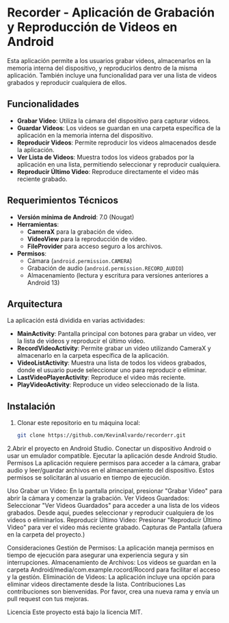 # Recorder - Aplicación de Grabación y Reproducción de Videos en Android

Esta aplicación permite a los usuarios grabar videos, almacenarlos en la memoria interna del dispositivo, y reproducirlos dentro de la misma aplicación. También incluye una funcionalidad para ver una lista de videos grabados y reproducir cualquiera de ellos.

## Funcionalidades

- **Grabar Video**: Utiliza la cámara del dispositivo para capturar videos.
- **Guardar Videos**: Los videos se guardan en una carpeta específica de la aplicación en la memoria interna del dispositivo.
- **Reproducir Videos**: Permite reproducir los videos almacenados desde la aplicación.
- **Ver Lista de Videos**: Muestra todos los videos grabados por la aplicación en una lista, permitiendo seleccionar y reproducir cualquiera.
- **Reproducir Último Video**: Reproduce directamente el video más reciente grabado.

## Requerimientos Técnicos

- **Versión mínima de Android**: 7.0 (Nougat)
- **Herramientas**: 
  - **CameraX** para la grabación de video.
  - **VideoView** para la reproducción de video.
  - **FileProvider** para acceso seguro a los archivos.
- **Permisos**:
  - Cámara (`android.permission.CAMERA`)
  - Grabación de audio (`android.permission.RECORD_AUDIO`)
  - Almacenamiento (lectura y escritura para versiones anteriores a Android 13)

## Arquitectura

La aplicación está dividida en varias actividades:

- **MainActivity**: Pantalla principal con botones para grabar un video, ver la lista de videos y reproducir el último video.
- **RecordVideoActivity**: Permite grabar un video utilizando CameraX y almacenarlo en la carpeta específica de la aplicación.
- **VideoListActivity**: Muestra una lista de todos los videos grabados, donde el usuario puede seleccionar uno para reproducir o eliminar.
- **LastVideoPlayerActivity**: Reproduce el video más reciente.
- **PlayVideoActivity**: Reproduce un video seleccionado de la lista.

## Instalación

1. Clonar este repositorio en tu máquina local:
   ```bash
   git clone https://github.com/KevinAlvardo/recorderr.git
2.Abrir el proyecto en Android Studio.
Conectar un dispositivo Android o usar un emulador compatible.
Ejecutar la aplicación desde Android Studio.
Permisos
La aplicación requiere permisos para acceder a la cámara, grabar audio y leer/guardar archivos en el almacenamiento del dispositivo. Estos permisos se solicitarán al usuario en tiempo de ejecución.

Uso
Grabar un Video: En la pantalla principal, presionar "Grabar Video" para abrir la cámara y comenzar la grabación.
Ver Videos Guardados: Seleccionar "Ver Videos Guardados" para acceder a una lista de los videos grabados. Desde aquí, puedes seleccionar y reproducir cualquiera de los videos o eliminarlos.
Reproducir Último Video: Presionar "Reproducir Último Video" para ver el video más reciente grabado.
Capturas de Pantalla
(afuera en la carpeta del proyecto.)

Consideraciones
Gestión de Permisos: La aplicación maneja permisos en tiempo de ejecución para asegurar una experiencia segura y sin interrupciones.
Almacenamiento de Archivos: Los videos se guardan en la carpeta Android/media/com.example.rocord/Rocord para facilitar el acceso y la gestión.
Eliminación de Videos: La aplicación incluye una opción para eliminar videos directamente desde la lista.
Contribuciones
Las contribuciones son bienvenidas. Por favor, crea una nueva rama y envía un pull request con tus mejoras.

Licencia
Este proyecto está bajo la licencia MIT.